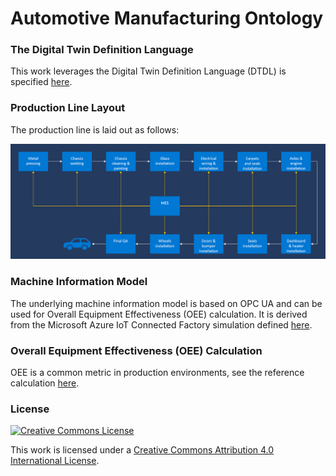 # Automotive Manufacturing Ontology



### The Digital Twin Definition Language

This work leverages the Digital Twin Definition Language (DTDL) is specified [here](https://github.com/Azure/opendigitaltwins-dtdl/blob/master/DTDL/v2/dtdlv2.md).



### Production Line Layout

The production line is laid out as follows:

![Line](Docs/line.png)



### Machine Information Model

The underlying machine information model is based on OPC UA and can be used for Overall Equipment Effectiveness (OEE) calculation. It is derived from the Microsoft Azure IoT Connected Factory simulation defined [here](https://github.com/Azure/azure-iot-connected-factory/blob/main/Simulation/Factory/Station/StationModel.xml).



### Overall Equipment Effectiveness (OEE) Calculation

OEE is a common metric in production environments, see the reference calculation [here](https://www.oee.com/calculating-oee).




### License

<a rel="license" href="http://creativecommons.org/licenses/by/4.0/"><img alt="Creative Commons License" style="border-width:0" src="https://i.creativecommons.org/l/by/4.0/88x31.png" /></a>

This work is licensed under a <a rel="license" href="http://creativecommons.org/licenses/by/4.0/">Creative Commons Attribution 4.0 International License</a>.

